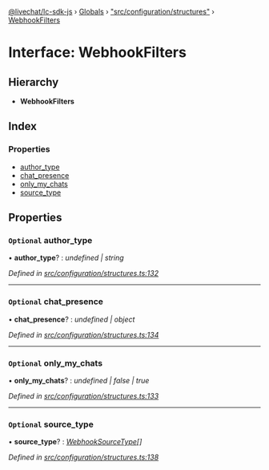 [@livechat/lc-sdk-js](../README.md) › [Globals](../globals.md) › ["src/configuration/structures"](../modules/_src_configuration_structures_.md) › [WebhookFilters](_src_configuration_structures_.webhookfilters.md)

# Interface: WebhookFilters

## Hierarchy

* **WebhookFilters**

## Index

### Properties

* [author_type](_src_configuration_structures_.webhookfilters.md#optional-author_type)
* [chat_presence](_src_configuration_structures_.webhookfilters.md#optional-chat_presence)
* [only_my_chats](_src_configuration_structures_.webhookfilters.md#optional-only_my_chats)
* [source_type](_src_configuration_structures_.webhookfilters.md#optional-source_type)

## Properties

### `Optional` author_type

• **author_type**? : *undefined | string*

*Defined in [src/configuration/structures.ts:132](https://github.com/livechat/lc-sdk-js/blob/61db942/src/configuration/structures.ts#L132)*

___

### `Optional` chat_presence

• **chat_presence**? : *undefined | object*

*Defined in [src/configuration/structures.ts:134](https://github.com/livechat/lc-sdk-js/blob/61db942/src/configuration/structures.ts#L134)*

___

### `Optional` only_my_chats

• **only_my_chats**? : *undefined | false | true*

*Defined in [src/configuration/structures.ts:133](https://github.com/livechat/lc-sdk-js/blob/61db942/src/configuration/structures.ts#L133)*

___

### `Optional` source_type

• **source_type**? : *[WebhookSourceType](../modules/_src_configuration_structures_.md#webhooksourcetype)[]*

*Defined in [src/configuration/structures.ts:138](https://github.com/livechat/lc-sdk-js/blob/61db942/src/configuration/structures.ts#L138)*
